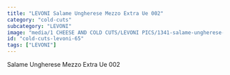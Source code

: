 ```yaml
---
title: "LEVONI Salame Ungherese Mezzo Extra Ue 002"
category: "cold-cuts"
subcategory: "LEVONI"
image: "media/1 CHEESE AND COLD CUTS/LEVONI PICS/1341-salame-ungherese-mezzo-extra-ue-002.jpg"
id: "cold-cuts-levoni-65"
tags: ["LEVONI"]
---
```


Salame Ungherese Mezzo Extra Ue 002
